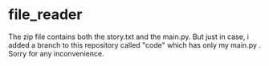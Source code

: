 # file_reader

The zip file contains both the story.txt and the main.py. But just in case, i added a branch to this repository called "code" which has only my main.py . Sorry for any inconvenience.
